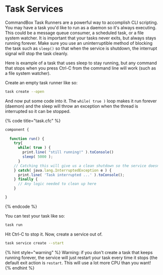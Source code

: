 # Task Services

CommandBox Task Runners are a powerful way to accomplish CLI scripting.  You may have a task you'd like to run as a daemon so it's always executing.  This could be a message queue consumer, a scheduled task, or a file system watcher.  It is important that your tasks never exits, but always stays running forever.  Make sure you use an uninterruptible method of blocking the task such as `sleep()` so that when the service is shutdown, the interrupt signal will stop the task cleanly. &#x20;

Here is example of a task that uses sleep to stay running, but any command that stops when you press Ctrl-C from the command line will work (such as a file system watcher).

Create an empty task runner like so:

```bash
task create --open
```

And now put some code into it.  The `while( true )` loop makes it run forever (daemon) and the sleep will throw an exception when the thread is interrupted so it can be stopped.

{% code title="task.cfc" %}
```javascript
component {
    
  function run() {
    try{
      while( true ) {
        print.line( "still running!" ).toConsole()
        sleep( 5000 );
      }
    // Catching this will give us a clean shutdown so the service doesn't show as failed
    } catch( java.lang.InterruptedException e ) {
      print.line( 'Task interrupted ...' ).toConsole();
    } finally {
      // Any logic needed to clean up here
    }

}
```
{% endcode %}

You can test your task like so:

```bash
task run
```

Hit Ctrl-C to stop it.  Now, create a service out of.

```bash
task service create --start
```

{% hint style="warning" %}
Warning: if you don't create a task that keeps running forever, the service will just restart your task every time it stops (the default exit action is `restart`.  This will use a lot more CPU than you want!
{% endhint %}
